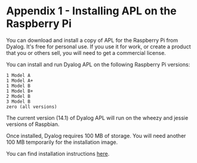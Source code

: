 # Appendix 1 - Installing APL on the Raspberry Pi

You can download and install a copy of APL for the Raspberry Pi from Dyalog. It's free for personal use. If you use it
for work, or create a product that you or others sell, you will need to get a commercial license.

You can install and run Dyalog APL on the following Raspberry Pi versions:

    1 Model A
    1 Model A+
    1 Model B
    1 Model B+
    2 Model B
    3 Model B
    zero (all versions)
    
The current version (14.1) of Dyalog APL will run on the wheezy and jessie versions of Raspbian.

Once installed, Dyalog requires 100 MB of storage. You will need another 100 MB temporarily for the installation image.

You can find installation instructions [here](http://packages.dyalog.com/).